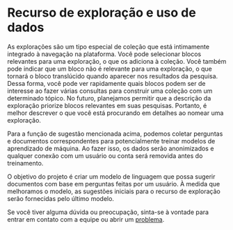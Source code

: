 Recurso de exploração e uso de dados
==

As explorações são um tipo especial de coleção que está intimamente integrado
à navegação na plataforma. Você pode selecionar blocos relevantes para uma
exploração, o que os adiciona à coleção. Você também pode indicar que um bloco
não é relevante para uma exploração, o que tornará o bloco translúcido quando
aparecer nos resultados da pesquisa. Dessa forma, você pode ver rapidamente
quais blocos podem ser de interesse ao fazer várias consultas para construir
uma coleção com um determinado tópico. No futuro, planejamos permitir que a
descrição da exploração priorize blocos relevantes em suas pesquisas.
Portanto, é melhor descrever o que você está procurando em detalhes ao nomear uma exploração.

Para a função de sugestão mencionada acima, podemos coletar perguntas e
documentos correspondentes para potencialmente treinar modelos de aprendizado
de máquina. Ao fazer isso, os dados serão anonimizados e qualquer conexão com
um usuário ou conta será removida antes do treinamento.

O objetivo do projeto é criar um modelo de linguagem que possa sugerir
documentos com base em perguntas feitas por um usuário. À medida que melhoramos
o modelo, as sugestões iniciais para o recurso de exploração serão fornecidas pelo último modelo.

Se você tiver alguma dúvida ou preocupação, sinta-se à vontade para entrar em
contato com a equipe ou abrir um [problema](https://github.com/UNDP-Accelerator-Labs/platform/issues).
